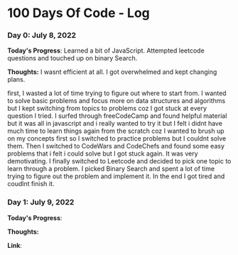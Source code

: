 # 100 Days Of Code - Log

### Day 0: July 8, 2022 

**Today's Progress**: Learned a bit of JavaScript. Attempted leetcode questions and touched up on binary Search.

**Thoughts:** I wasnt efficient at all. I got overwhelmed and kept changing plans. 

first, I wasted a lot of time trying to figure out where to start from. I wanted to solve basic problems and focus more on data structures and algorithms but I kept switching from topics to problems coz I got stuck at every question I tried. I surfed through freeCodeCamp and found helpful material but it was all in javascript and i really wanted to try it but I felt i didnt have much time to learn things again from the scratch coz I wanted to brush up on my concepts first so I switched to practice problems but I couldnt solve them. Then I switched to CodeWars and CodeChefs and found some easy problems that i felt i could solve but I got stuck again. It was very demotivating. I finally switched to Leetcode and decided to pick one topic to learn through a problem. I picked Binary Search and spent a lot of time trying to figure out the problem and implement it. In the end I got tired and coudlnt finish it. 


### Day 1: July 9, 2022

**Today's Progress**:

**Thoughts:**

**Link**:

